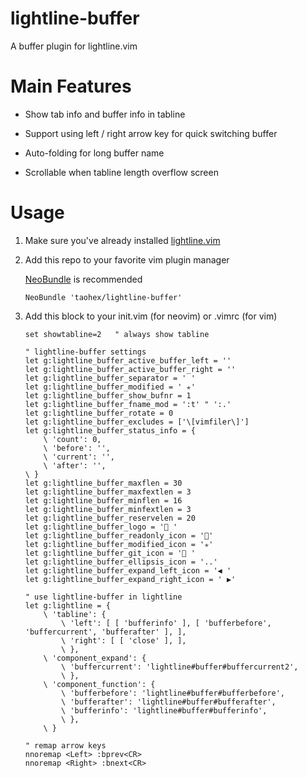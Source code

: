 # lightline-buffer

A buffer plugin for lightline.vim

# Main Features

*	Show tab info and buffer info in tabline

*	Support using left / right arrow key for quick switching buffer

*	Auto-folding for long buffer name

*	Scrollable when tabline length overflow screen

# Usage

1.	Make sure you've already installed [lightline.vim](https://github.com/itchyny/lightline.vim)

2.	Add this repo to your favorite vim plugin manager

	[NeoBundle](https://github.com/Shougo/neobundle.vim) is recommended

	```
	NeoBundle 'taohex/lightline-buffer'
	```

3.	Add this block to your init.vim (for neovim) or .vimrc (for vim)

	```
	set showtabline=2	" always show tabline

	" lightline-buffer settings
	let g:lightline_buffer_active_buffer_left = ''
	let g:lightline_buffer_active_buffer_right = ''
	let g:lightline_buffer_separator = ' '
	let g:lightline_buffer_modified = ' ✭'
	let g:lightline_buffer_show_bufnr = 1
	let g:lightline_buffer_fname_mod = ':t'	" ':.'
	let g:lightline_buffer_rotate = 0
	let g:lightline_buffer_excludes = ['\[vimfiler\]']
	let g:lightline_buffer_status_info = {
		\ 'count': 0,
		\ 'before': '',
		\ 'current': '',
		\ 'after': '',
	\ }
	let g:lightline_buffer_maxflen = 30
	let g:lightline_buffer_maxfextlen = 3
	let g:lightline_buffer_minflen = 16
	let g:lightline_buffer_minfextlen = 3
	let g:lightline_buffer_reservelen = 20
	let g:lightline_buffer_logo = ' '
	let g:lightline_buffer_readonly_icon = ''
	let g:lightline_buffer_modified_icon = '✭'
	let g:lightline_buffer_git_icon = ' '
	let g:lightline_buffer_ellipsis_icon = '..'
	let g:lightline_buffer_expand_left_icon = '◀ '
	let g:lightline_buffer_expand_right_icon = ' ▶'

	" use lightline-buffer in lightline
	let g:lightline = {
		\ 'tabline': {
			\ 'left': [ [ 'bufferinfo' ], [ 'bufferbefore', 'buffercurrent', 'bufferafter' ], ],
			\ 'right': [ [ 'close' ], ],
			\ },
		\ 'component_expand': {
			\ 'buffercurrent': 'lightline#buffer#buffercurrent2',
			\ },
		\ 'component_function': {
			\ 'bufferbefore': 'lightline#buffer#bufferbefore',
			\ 'bufferafter': 'lightline#buffer#bufferafter',
			\ 'bufferinfo': 'lightline#buffer#bufferinfo',
			\ },
		\ }

	" remap arrow keys
	nnoremap <Left> :bprev<CR>
	nnoremap <Right> :bnext<CR>
	```

